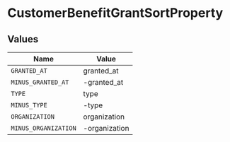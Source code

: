 # CustomerBenefitGrantSortProperty


## Values

| Name                 | Value                |
| -------------------- | -------------------- |
| `GRANTED_AT`         | granted_at           |
| `MINUS_GRANTED_AT`   | -granted_at          |
| `TYPE`               | type                 |
| `MINUS_TYPE`         | -type                |
| `ORGANIZATION`       | organization         |
| `MINUS_ORGANIZATION` | -organization        |
